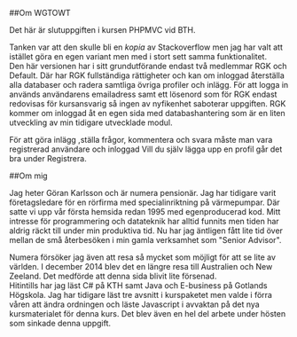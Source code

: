##Om WGTOWT  

Det här är slutuppgiften i kursen PHPMVC vid BTH.  

Tanken var att den skulle bli en *kopia* av Stackoverflow men jag har valt att istället göra en egen variant men med i stort sett samma funktionalitet.   
Den här versionen har i sitt grundutförande endast två medlemmar RGK och Default. Där har RGK fullständiga rättigheter och kan om inloggad återställa
 alla databaser och radera samtliga övriga profiler och inlägg. För att logga in används användarens emailadress samt ett lösenord som
 för  RGK  endast redovisas för kursansvarig så ingen av nyfikenhet saboterar uppgiften. RGK  kommer om inloggad åt en egen sida med databashantering
 som är en liten utveckling av min tidigare utvecklade modul.
 
För att göra inlägg ,ställa frågor, kommentera och svara måste man vara registrerad användare och inloggad
 Vill du själv lägga upp en profil går det bra under Registrera.  

##Om mig 

Jag heter Göran Karlsson och är numera pensionär. Jag har tidigare varit företagsledare
för en rörfirma med specialinriktning på värmepumpar.
Där satte vi upp vår första hemsida redan 1995 med egenproducerad kod. Mitt intresse för
programmering och datateknik har alltid funnits men tiden
har aldrig räckt till under min produktiva tid.
Nu har jag äntligen fått lite tid över mellan de små återbesöken i min gamla
verksamhet som "Senior Advisor".

Numera försöker jag även att resa så mycket som möjligt för att se lite av världen.
I december 2014 blev det en längre resa till Australien och New Zeeland.
Det medförde att denna sida blivit lite försenad.   
Hitintills har jag läst C# på KTH samt Java och E-business på Gotlands Högskola.
Jag har tidigare läst tre avsnitt i kurspaketet men valde i förra våren att ändra ordningen och läste Javascript i avvaktan på det nya kursmaterialet
för denna kurs.	Det blev även en hel del arbete under hösten som sinkade denna uppgift.


